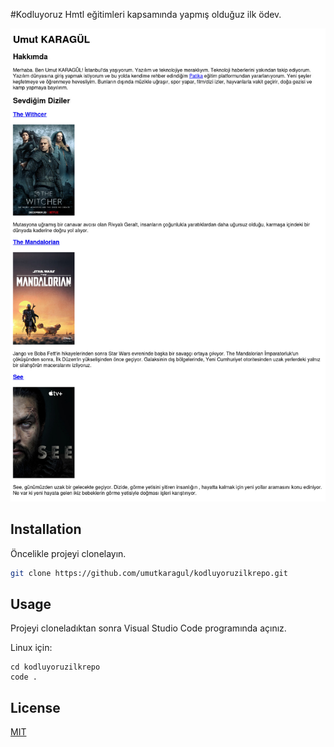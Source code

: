 #Kodluyoruz Hmtl eğitimleri kapsamında yapmış olduğuz ilk ödev.

![odevresmi](img/odev.jpg)

## Installation

Öncelikle projeyi clonelayın.

```bash
git clone https://github.com/umutkaragul/kodluyoruzilkrepo.git
```

## Usage

Projeyi cloneladıktan sonra Visual Studio Code programında açınız.

Linux için:
```linux
cd kodluyoruzilkrepo
code .
```

## License
[MIT](https://choosealicense.com/licenses/mit/)